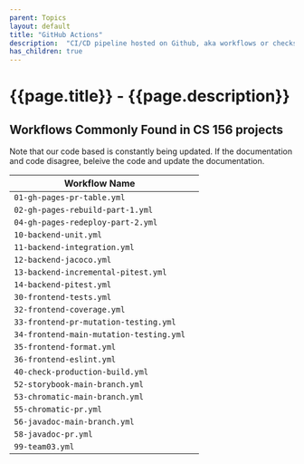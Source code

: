 ```yaml
---
parent: Topics
layout: default
title: "GitHub Actions"
description:  "CI/CD pipeline hosted on Github, aka workflows or checks"
has_children: true
---
```


# {{page.title}} - {{page.description}}

## Workflows Commonly Found in CS 156 projects

Note that our code based is constantly being updated.  If the documentation and code disagree, beleive the code and update the documentation.

| Workflow Name | | 
|---------------|-|
|`01-gh-pages-pr-table.yml`|  |
|`02-gh-pages-rebuild-part-1.yml`|  |
|`04-gh-pages-redeploy-part-2.yml`|  |
|`10-backend-unit.yml`|  |
|`11-backend-integration.yml`|  |
|`12-backend-jacoco.yml`|  |
|`13-backend-incremental-pitest.yml`|  |
|`14-backend-pitest.yml`|  |
|`30-frontend-tests.yml`|  |
|`32-frontend-coverage.yml`|  |
|`33-frontend-pr-mutation-testing.yml`|  |
|`34-frontend-main-mutation-testing.yml`|  |
|`35-frontend-format.yml`|  |
|`36-frontend-eslint.yml`|  |
|`40-check-production-build.yml`|  |
|`52-storybook-main-branch.yml`|  |
|`53-chromatic-main-branch.yml`|  |
|`55-chromatic-pr.yml`|  |
|`56-javadoc-main-branch.yml`|  |
|`58-javadoc-pr.yml`| |
|`99-team03.yml`| |
